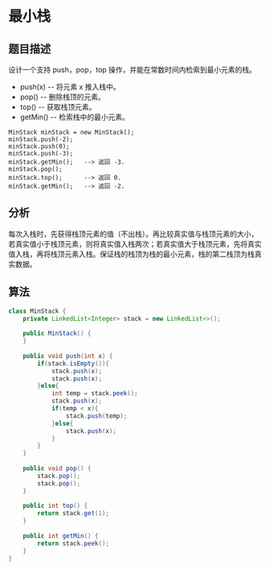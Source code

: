 # 最小栈

## 题目描述

设计一个支持 push，pop，top 操作，并能在常数时间内检索到最小元素的栈。

* push(x) -- 将元素 x 推入栈中。
* pop() -- 删除栈顶的元素。
* top() -- 获取栈顶元素。
* getMin() -- 检索栈中的最小元素。

```
MinStack minStack = new MinStack();
minStack.push(-2);
minStack.push(0);
minStack.push(-3);
minStack.getMin();   --> 返回 -3.
minStack.pop();
minStack.top();      --> 返回 0.
minStack.getMin();   --> 返回 -2.
```

## 分析

每次入栈时，先获得栈顶元素的值（不出栈）。再比较真实值与栈顶元素的大小，若真实值小于栈顶元素，则将真实值入栈两次；若真实值大于栈顶元素，先将真实值入栈，再将栈顶元素入栈。保证栈的栈顶为栈的最小元素，栈的第二栈顶为栈真实数据。

## 算法

```java
class MinStack {
    private LinkedList<Integer> stack = new LinkedList<>();
    
    public MinStack() {
    }
    
    public void push(int x) {
        if(stack.isEmpty()){
            stack.push(x);
            stack.push(x);
        }else{
            int temp = stack.peek();
            stack.push(x);
            if(temp < x){
                stack.push(temp);
            }else{
                stack.push(x);
            }
        }
    }
    
    public void pop() {
        stack.pop();
        stack.pop();
    }
    
    public int top() {
        return stack.get(1);
    }
    
    public int getMin() {
        return stack.peek();
    }
}
```
